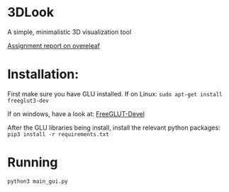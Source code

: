 # 3DLook
A simple, minimalistic 3D visualization tool

[Assignment report on overeleaf](https://www.overleaf.com/16417305bwpkrqzyrqrh#/62977808/)

# Installation:
First make sure you have GLU installed. If on Linux:
	```sudo apt-get install freeglut3-dev```
	
	
If on windows, have a look at:
	[FreeGLUT-Devel](https://www.transmissionzero.co.uk/software/freeglut-devel/)

After the GLU libraries being install, install the relevant python packages:
	```pip3 install -r requirements.txt```

# Running
```python3 main_gui.py```
